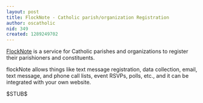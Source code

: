 ```yaml
---
layout: post
title: FlockNote - Catholic parish/organization Registration
author: oscatholic
nid: 349
created: 1289249702
---
```

<p><a href="http://www.flocknote.com/">FlockNote</a> is a service for Catholic parishes and organizations to register their parishioners and constituents.</p><p>flockNote allows things like text message registration, data collection, email, text message, and phone call lists, event RSVPs, polls, etc., and it can be integrated with your own website.</p><p>$STUB$</p>
